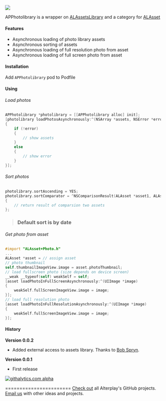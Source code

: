<img src="https://dl.dropboxusercontent.com/u/2334198/APPhotolibrary-git-teaser.png">

APPhotolibrary is a wrapper on [ALAssetsLibrary](https://developer.apple.com/library/ios/documentation/AssetsLibrary/Reference/ALAssetsLibrary_Class/Reference/Reference.html) and a category for [ALAsset](https://developer.apple.com/library/ios/documentation/AssetsLibrary/Reference/ALAsset_Class/Reference/Reference.html)


#### Features
* Asynchronous loading of photo library assets
* Asynchronous sorting of assets
* Asynchronous loading of full resolution photo from asset
* Asynchronous loading of full screen photo from asset

#### Installation
Add `APPhotolibrary` pod to Podfile


#### Using

###### Load photos
```objective-c
APPhotolibrary *photolibrary = [[APPhotolibrary alloc] init];
[photolibrary loadPhotosAsynchronously:^(NSArray *assets, NSError *error)
{
    if (!error)
    {
        // show assets
    }
    else
    {
        // show error
    }
}];

```

###### Sort photos
```objective-c
photolibrary.sortAscending = YES;
photolibrary.sortComparator = ^NSComparisonResult(ALAsset *asset1, ALAsset *asset2)
{
    // return result of comparsion two assets   
};
```

> ### Default sort is by date


###### Get photo from asset
```objective-c
#import "ALAsset+Photo.h"
...
ALAsset *asset = // assign asset
// photo thumbnail
self.thumbnailImageView.image = asset.photoThumbnail;
// load fullscreen photo (size depends on device screen)
__weak __typeof(self) weakSelf = self;
[asset loadPhotoInFullScreenAsynchronously:^(UIImage *image)
{
    weakSelf.fullScreenImageView.image = image;
}];
// load full resolution photo
[asset loadPhotoInFullResolutionAsynchronously:^(UIImage *image)
{
    weakSelf.fullScreenImageView.image = image;
}];
```

#### History

**Version 0.0.2**
* Added external access to assets library. Thanks to [Bob Spryn](https://github.com/sprynmr).

**Version 0.0.1**
* First release

[![githalytics.com alpha](https://cruel-carlota.pagodabox.com/b44e965f18d06c561e4dd22212647d65 "githalytics.com")](http://githalytics.com/Alterplay/APPhotolibrary)

=======================
[Check out](https://github.com/Alterplay) all Alterplay's GitHub projects.
[Email us](mailto:hello@alterplay.com?subject=From%20GitHub%20APPhotolibrary) with other ideas and projects.
